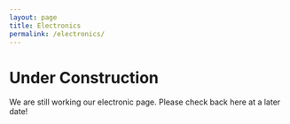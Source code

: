 ```yaml
---
layout: page
title: Electronics
permalink: /electronics/
---
```


# Under Construction
We are still working our electronic page. Please check back here at a later date!


<!-- ## Snaptics Control Board 

The Snaptics control board is an exapansion board for a Sparkfun ESP32 Microcontroller to allow the ESP32 to safetly and simply control the electronics used in various Snaptics actuation modules. The detailed specifications on this expansion board are as follows:

All documentation and files required for the reproduction of these electronics board are provided below. We reccommend outsouacing these boards for production and turnkey assembly to make the process as simple and cheap as possible. While there are many suppliers for PCB manufacture, we have used PCBWay and can confirm the PCBs work. For more detailed instructions on how to obtain your own Snaptics control board please visit our associated [tutorial](www.snaptics.org/tutorials).

|**Board Version**|**Description**|**Downloads**|
|:-----:|:-----|:-----:| -->